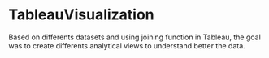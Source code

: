 # TableauVisualization
Based on differents datasets and using joining function in Tableau, the goal was to create differents analytical views to understand better the data. 
